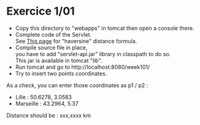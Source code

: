 
# Exercice 1/01

* Copy this directory to "webapps" in tomcat then open a console there.
* Complete code of the Servlet.  
  See [This page](http://www.movable-type.co.uk/scripts/latlong.html) for "haversine" distance formula.
* Compile source file in place,  
  you have to add "servlet-api.jar" library in classpath to do so.  
  This jar is available in tomcat "lib".
* Run tomcat and go to http://localhost:8080/week101/
* Try to insert two points coordinates.


As a check, you can enter those coordinates as p1 / p2 :
* Lille : 50.6278, 3.0583
* Marseille : 43.2964, 5.37

Distance should be : xxx,xxxx km

